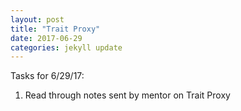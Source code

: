 ```yaml
---
layout: post
title: "Trait Proxy"
date: 2017-06-29
categories: jekyll update
---
```


Tasks for 6/29/17:
1. Read through notes sent by mentor on Trait Proxy
